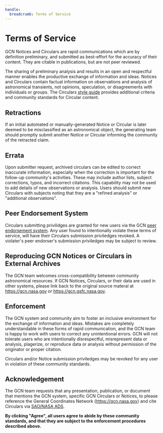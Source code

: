 ```yaml
---
handle:
  breadcrumb: Terms of Service
---
```


# Terms of Service

GCN Notices and Circulars are rapid communications which are by definition preliminary, and submitted as best-effort for the accuracy of their content. They are citable in publications, but are not peer reviewed.

The sharing of preliminary analysis and results in an open and respectful manner enables the productive exchange of information and ideas. Notices and Circulars contain factual information on observations and analysis of astronomical transients, not opinions, speculation, or disagreements with individuals or groups. The Circulars [style guide](/circulars/styleguide) provides additional criteria and community standards for Circular content.

## Retractions

If an initial automated or manually-generated Notice or Circular is later deemed to be misclassified as an astronomical object, the generating team should promptly submit another Notice or Circular informing the community of the retracted claim.

## Errata

Upon submitter request, archived circulars can be edited to correct inaccurate information, especially when the correction is important for the follow-up community's activities. These may include author lists, subject corrections, typos, and incorrect citations. This capability may not be used to add details of new observations or analysis. Users should submit new Circulars with subjects noting that they are a "refined analysis" or "additional observations".

## Peer Endorsement System

Circulars submitting privilidges are granted for new users via the GCN [peer endorsement system](/user/endorsements). Any user found to intentionally violate these terms of service, will have their Circulars submission priviledges revoked. A violater's peer endorser's submission priviledges may be subject to review.

## Reproducing GCN Notices or Circulars in External Archives

The GCN team welcomes cross-compatibility between community astronomical resources. If GCN Notices, Circulars, or their data are used in other systems, please link back to the original source materal at https://gcn.nasa.gov or https://gcn.gsfc.nasa.gov.

## Enforcement

The GCN system and community aim to foster an inclusive environment for the exchange of information and ideas. Mistakes are completely understandable in these forms of rapid communication, and the GCN team is happy to work with users to correct any unintentional errors. GCN will not tolerate users who are intentionally disrespectful, misrepresent data or analysis, plagerize, or reproduce data or analysis without permission of the originator or proper citation.

Circulars and/or Notice submission priviledges may be revoked for any user in violation of these community standards.

## Acknowledgement

The GCN team requests that any presentation, publication, or document that mentions the GCN system, specific GCN Circulars or Notices, to please reference the General Coordinates Network (https://gcn.nasa.gov) and cite Circulars via [SAO/NASA ADS](https://ui.adsabs.harvard.edu).

**By clicking "Agree", all users agree to abide by these community standards, and that they are subject to the enforcement procedures described above.**
